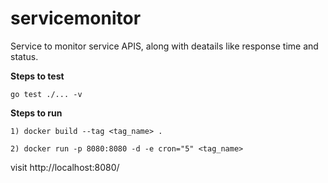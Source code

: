 # servicemonitor
Service to monitor service APIS, along with deatails like response time and status.

**Steps to test**

``` go test ./... -v ```

**Steps to run**

```1) docker build --tag <tag_name> .```

```2) docker run -p 8080:8080 -d -e cron="5" <tag_name> ```

visit http://localhost:8080/
